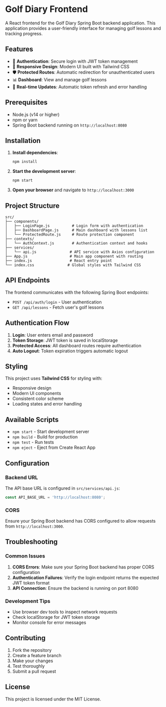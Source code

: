 # Golf Diary Frontend

A React frontend for the Golf Diary Spring Boot backend application. This application provides a user-friendly interface for managing golf lessons and tracking progress.

## Features

- 🔐 **Authentication**: Secure login with JWT token management
- 📱 **Responsive Design**: Modern UI built with Tailwind CSS
- 🛡️ **Protected Routes**: Automatic redirection for unauthenticated users
- 📊 **Dashboard**: View and manage golf lessons
- 🔄 **Real-time Updates**: Automatic token refresh and error handling

## Prerequisites

- Node.js (v14 or higher)
- npm or yarn
- Spring Boot backend running on `http://localhost:8080`

## Installation

1. **Install dependencies**:
   ```bash
   npm install
   ```

2. **Start the development server**:
   ```bash
   npm start
   ```

3. **Open your browser** and navigate to `http://localhost:3000`

## Project Structure

```
src/
├── components/
│   ├── LoginPage.js          # Login form with authentication
│   ├── DashboardPage.js      # Main dashboard with lessons list
│   └── ProtectedRoute.js     # Route protection component
├── contexts/
│   └── AuthContext.js        # Authentication context and hooks
├── services/
│   └── api.js               # API service with Axios configuration
├── App.js                   # Main app component with routing
├── index.js                 # React entry point
└── index.css               # Global styles with Tailwind CSS
```

## API Endpoints

The frontend communicates with the following Spring Boot endpoints:

- `POST /api/auth/login` - User authentication
- `GET /api/lessons` - Fetch user's golf lessons

## Authentication Flow

1. **Login**: User enters email and password
2. **Token Storage**: JWT token is saved in localStorage
3. **Protected Access**: All dashboard routes require authentication
4. **Auto Logout**: Token expiration triggers automatic logout

## Styling

This project uses **Tailwind CSS** for styling with:
- Responsive design
- Modern UI components
- Consistent color scheme
- Loading states and error handling

## Available Scripts

- `npm start` - Start development server
- `npm build` - Build for production
- `npm test` - Run tests
- `npm eject` - Eject from Create React App

## Configuration

### Backend URL
The API base URL is configured in `src/services/api.js`:
```javascript
const API_BASE_URL = 'http://localhost:8080';
```

### CORS
Ensure your Spring Boot backend has CORS configured to allow requests from `http://localhost:3000`.

## Troubleshooting

### Common Issues

1. **CORS Errors**: Make sure your Spring Boot backend has proper CORS configuration
2. **Authentication Failures**: Verify the login endpoint returns the expected JWT token format
3. **API Connection**: Ensure the backend is running on port 8080

### Development Tips

- Use browser dev tools to inspect network requests
- Check localStorage for JWT token storage
- Monitor console for error messages

## Contributing

1. Fork the repository
2. Create a feature branch
3. Make your changes
4. Test thoroughly
5. Submit a pull request

## License

This project is licensed under the MIT License. 